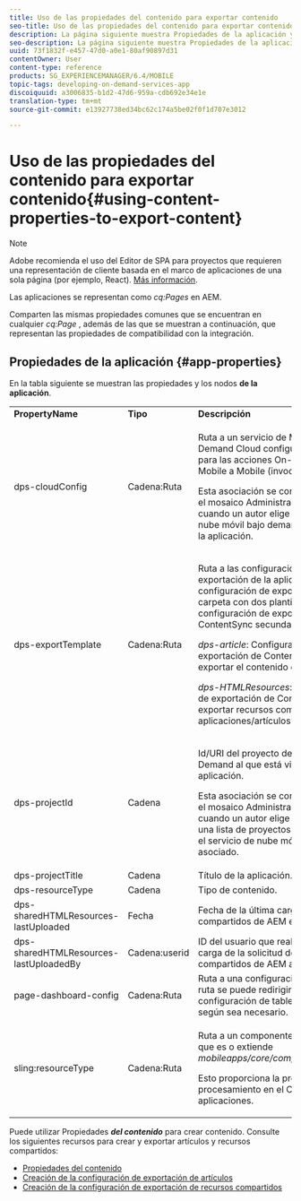 ```yaml
---
title: Uso de las propiedades del contenido para exportar contenido
seo-title: Uso de las propiedades del contenido para exportar contenido
description: La página siguiente muestra Propiedades de la aplicación y Nodos.
seo-description: La página siguiente muestra Propiedades de la aplicación y Nodos.
uuid: 73f1832f-e457-47d0-a0e1-80af90897d31
contentOwner: User
content-type: reference
products: SG_EXPERIENCEMANAGER/6.4/MOBILE
topic-tags: developing-on-demand-services-app
discoiquuid: a3006835-b1d2-47d6-959a-cdb692e34e1e
translation-type: tm+mt
source-git-commit: e13927738ed34bc62c174a5be02f0f1d707e3012

---
```



# Uso de las propiedades del contenido para exportar contenido{#using-content-properties-to-export-content}

>[!NOTE]
>
>Adobe recomienda el uso del Editor de SPA para proyectos que requieren una representación de cliente basada en el marco de aplicaciones de una sola página (por ejemplo, React). [Más información](/help/sites-developing/spa-overview.md).

Las aplicaciones se representan como *cq:Pages* en AEM.

Comparten las mismas propiedades comunes que se encuentran en cualquier *cq:Page* , además de las que se muestran a continuación, que representan las propiedades de compatibilidad con la integración.

## Propiedades de la aplicación {#app-properties}

En la tabla siguiente se muestran las propiedades y los nodos **de la aplicación**.

<table>
 <tbody>
  <tr>
   <td><strong>PropertyName</strong></td>
   <td><strong>Tipo</strong></td>
   <td><strong>Descripción</strong></td>
  </tr>
  <tr>
   <td>dps-cloudConfig</td>
   <td>Cadena:Ruta</td>
   <td><p>Ruta a un servicio de Mobile On-Demand Cloud configurado. Se utiliza para las acciones On-Demand de AEM Mobile a Mobile (invocación de API)</p> <p>Esta asociación se configura mediante el mosaico Administrar conexión cuando un autor elige un servicio de nube móvil bajo demanda para asociar la aplicación.</p> </td>
  </tr>
  <tr>
   <td>dps-exportTemplate</td>
   <td>Cadena:Ruta</td>
   <td><p>Ruta a las configuraciones de exportación de la aplicación. La configuración de exportación es una carpeta con dos plantillas de configuración de exportación de ContentSync secundarias;</p> <p><i>dps-article</i>: Configuración de exportación de ContentSync para exportar el contenido del artículo</p> <p><i>dps-HTMLResources</i>: Configuración de exportación de ContentSync para exportar recursos compartidos de aplicaciones/artículos</p> </td>
  </tr>
  <tr>
   <td>dps-projectId</td>
   <td>Cadena</td>
   <td><p>Id/URI del proyecto de Mobile On-Demand al que está vinculada esta aplicación.</p> <p>Esta asociación se configura mediante el mosaico Administrar conexión cuando un autor elige el proyecto de una lista de proyectos disponibles para el servicio de nube móvil bajo demanda asociado.</p> </td>
  </tr>
  <tr>
   <td>dps-projectTitle</td>
   <td>Cadena</td>
   <td>Título de la aplicación.</td>
  </tr>
  <tr>
   <td>dps-resourceType</td>
   <td>Cadena</td>
   <td>Tipo de contenido.</td>
  </tr>
  <tr>
   <td>dps-sharedHTMLResources-lastUploaded</td>
   <td>Fecha</td>
   <td>Fecha de la última carga de recursos compartidos de AEM en AEM Mobile.</td>
  </tr>
  <tr>
   <td>dps-sharedHTMLResources-lastUploadedBy</td>
   <td>Cadena:userid</td>
   <td>ID del usuario que realizó la última carga de la solicitud de recursos compartidos de AEM a AEM Mobile.</td>
  </tr>
  <tr>
   <td>page-dashboard-config</td>
   <td>Cadena:Ruta</td>
   <td>Ruta a una configuración de tablero. La ruta se puede redirigir a una configuración de tablero personalizada según sea necesario.</td>
  </tr>
  <tr>
   <td>sling:resourceType</td>
   <td>Cadena:Ruta</td>
   <td><p>Ruta a un componente cq:Component que es o extiende <i>mobileapps/core/components/instance.</i></p> <p>Esto proporciona la presencia y el procesamiento en el Catálogo de aplicaciones.</p> </td>
  </tr>
 </tbody>
</table>

Puede utilizar Propiedades ***del contenido*** para crear contenido. Consulte los siguientes recursos para crear y exportar artículos y recursos compartidos:

* [Propiedades del contenido](/help/mobile/content-properties.md)
* [Creación de la configuración de exportación de artículos](/help/mobile/creating-article-export-configuration.md)
* [Creación de la configuración de exportación de recursos compartidos](/help/mobile/creating-shared-resources-export-configuration.md)
